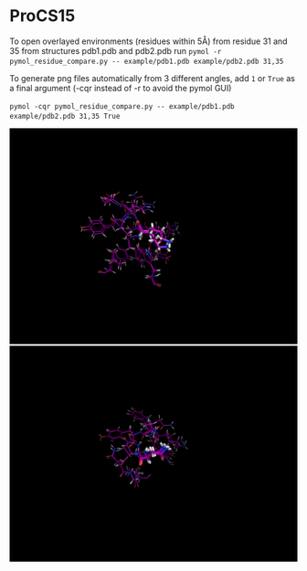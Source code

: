 # ProCS15
To open overlayed environments (residues within 5Å) from residue 31 and 35 from structures pdb1.pdb and pdb2.pdb run
`pymol -r pymol_residue_compare.py -- example/pdb1.pdb example/pdb2.pdb 31,35`

To generate png files automatically from 3 different angles, add `1` or `True` as a final argument (-cqr instead of -r to avoid the pymol GUI)

`pymol -cqr pymol_residue_compare.py -- example/pdb1.pdb example/pdb2.pdb 31,35 True`

![](https://github.com/larsbratholm/pymol_residue_compare/blob/master/example/31_0.png)
![](https://github.com/larsbratholm/pymol_residue_compare/blob/master/example/35_1.png)


